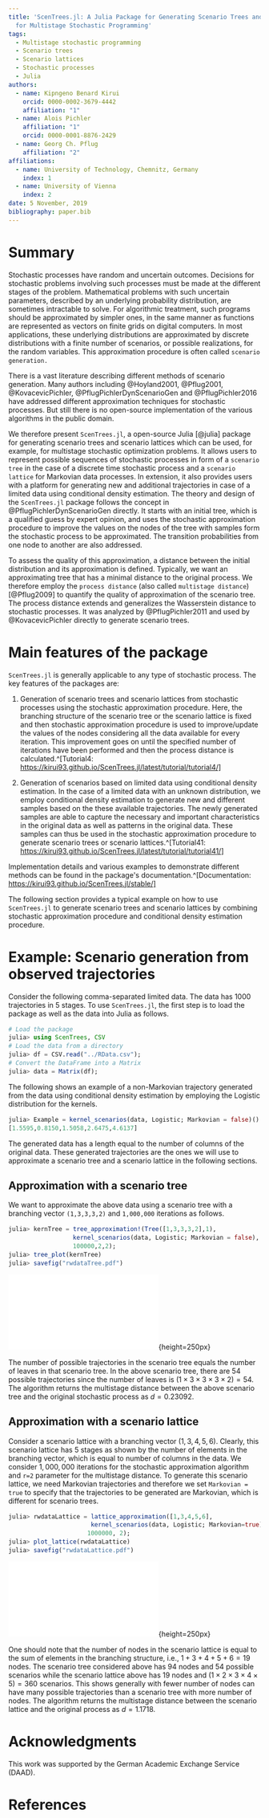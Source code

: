 ```yaml
---
title: 'ScenTrees.jl: A Julia Package for Generating Scenario Trees and Scenario Lattices
  for Multistage Stochastic Programming'
tags:
  - Multistage stochastic programming
  - Scenario trees
  - Scenario lattices
  - Stochastic processes
  - Julia
authors:
  - name: Kipngeno Benard Kirui
    orcid: 0000-0002-3679-4442
    affiliation: "1"
  - name: Alois Pichler
    affiliation: "1"
    orcid: 0000-0001-8876-2429
  - name: Georg Ch. Pflug
    affiliation: "2"
affiliations:
  - name: University of Technology, Chemnitz, Germany
    index: 1
  - name: University of Vienna
    index: 2
date: 5 November, 2019
bibliography: paper.bib
---
```


# Summary

Stochastic processes have random and uncertain outcomes. Decisions for stochastic problems involving such processes must be made at the different stages of the problem. Mathematical problems with such uncertain parameters, described by an underlying probability distribution, are sometimes intractable to solve. For algorithmic treatment, such programs should be approximated by simpler ones, in the same manner as functions are represented as vectors on finite grids on digital computers. In most applications, these underlying distributions are approximated by discrete distributions with a finite number of scenarios, or possible realizations, for the random variables. This approximation procedure is often called ``scenario generation.``

There is a vast literature describing different methods of scenario generation. Many authors including @Hoyland2001, @Pflug2001, @KovacevicPichler, @PflugPichlerDynScenarioGen and @PflugPichler2016 have addressed different approximation techniques for stochastic processes. But still there is no open-source implementation of the various algorithms in the public domain.

We therefore present ``ScenTrees.jl``, a open-source Julia [@julia] package for generating scenario trees and scenario lattices which can be used, for example, for multistage stochastic optimization problems. It allows users to represent possible sequences of stochastic processes in form of a ``scenario tree`` in the case of a discrete time stochastic process and a ``scenario lattice`` for Markovian data processes. In extension, it also provides users with a platform for generating new and additional trajectories in case of a limited data using conditional density estimation. The theory and design of the ``ScenTrees.jl`` package follows the concept in @PflugPichlerDynScenarioGen directly. It starts with an initial tree, which is a qualified guess by expert opinion, and uses the stochastic approximation procedure to improve the values on the nodes of the tree with samples form the stochastic process to be approximated. The transition probabilities from one node to another are also addressed.

To assess the quality of this approximation, a distance between the initial distribution and its approximation is defined. Typically, we want an approximating tree that has a minimal distance to the original process. We therefore employ the ``process distance`` (also called ``multistage distance``) [@Pflug2009] to quantify the quality of approximation of the scenario tree. The process distance extends and generalizes the Wasserstein distance to stochastic processes. It was analyzed by @PflugPichler2011 and used by @KovacevicPichler directly to generate scenario trees.

# Main features of the package

``ScenTrees.jl`` is generally applicable to any type of stochastic process. The key features of the packages are:

1. Generation of scenario trees and scenario lattices from stochastic processes using the stochastic approximation procedure. Here, the branching structure of the scenario tree or the scenario lattice is fixed and then stochastic approximation procedure is used to improve/update the values of the nodes considering all the data available for every iteration. This improvement goes on until the specified number of iterations have been performed and then the process distance is calculated.^[Tutorial4: https://kirui93.github.io/ScenTrees.jl/latest/tutorial/tutorial4/]

2. Generation of scenarios based on limited data using conditional density estimation. In the case of a limited data with an unknown distribution, we employ conditional density estimation to generate new and different samples based on the these available trajectories. The newly generated samples are able to capture the necessary and important characteristics in the original data as well as patterns in the original data. These samples can thus be used in the stochastic approximation procedure to generate scenario trees or scenario lattices.^[Tutorial41: https://kirui93.github.io/ScenTrees.jl/latest/tutorial/tutorial41/]

Implementation details and various examples to demonstrate different methods can be found in the package's documentation.^[Documentation: https://kirui93.github.io/ScenTrees.jl/stable/]

The following section provides a typical example on how to use ``ScenTrees.jl`` to generate scenario trees and scenario lattices by combining stochastic approximation procedure and conditional density estimation procedure.

# Example: Scenario generation from observed trajectories

Consider the following comma-separated limited data. The data has $1000$ trajectories in $5$ stages. To use ``ScenTrees.jl``, the first step is to load the package as well as the data into Julia as follows.

```julia
# Load the package
julia> using ScenTrees, CSV  
# Load the data from a directory                 
julia> df = CSV.read("../RData.csv");
# Convert the DataFrame into a Matrix    
julia> data = Matrix(df);               
```
The following shows an example of a non-Markovian trajectory generated from the data using conditional density estimation by employing the Logistic distribution for the kernels.

```julia
julia> Example = kernel_scenarios(data, Logistic; Markovian = false)()
[1.5595,0.8150,1.5058,2.6475,4.6137]
```
The generated data has a length equal to the number of columns of the original data. These generated trajectories are the ones we will use to approximate a scenario tree and a scenario lattice in the following sections.

## Approximation with a scenario tree

We want to approximate the above data using a scenario tree with a branching vector ``(1,3,3,3,2)`` and ``1,000,000`` iterations as follows.

```julia
julia> kernTree = tree_approximation!(Tree([1,3,3,3,2],1),
                  kernel_scenarios(data, Logistic; Markovian = false),
                  100000,2,2);
julia> tree_plot(kernTree)
julia> savefig("rwdataTree.pdf")
```

![Tree Approximation from Kernel Density Samples](images/rwdataTree.pdf){height=250px}

The number of possible trajectories in the scenario tree equals the number of leaves in that scenario tree. In the above scenario tree, there are $54$ possible trajectories since the number of leaves is $(1\times3\times3\times3\times2) = 54$. The algorithm returns the multistage distance between the above scenario tree and the original stochastic process as $d=0.23092$.

## Approximation with a scenario lattice

Consider a scenario lattice with a branching vector $(1,3,4,5,6)$. Clearly, this scenario lattice has $5$ stages as shown by the number of elements in the branching vector, which is equal to number of columns in the data. We consider $1,000,000$ iterations for the stochastic approximation algorithm and ``r=2`` parameter for the multistage distance. To generate this scenario lattice, we need Markovian trajectories and therefore we set `Markovian = true` to specify that the trajectories to be generated are Markovian, which is different for scenario trees.

```julia
julia> rwdataLattice = lattice_approximation([1,3,4,5,6],
                       kernel_scenarios(data, Logistic; Markovian=true),
                      1000000, 2);
julia> plot_lattice(rwdataLattice)
julia> savefig("rwdataLattice.pdf")
```

![Lattice Approximation from Kernel Density Samples](images/rwdataLattice.pdf){height=250px}

One should note that the number of nodes in the scenario lattice is equal to the sum of elements in the branching structure, i.e., $1+3+4+5+6 = 19$ nodes. The scenario tree considered above has $94$ nodes and $54$ possible scenarios while the scenario lattice above has $19$ nodes and $(1\times2\times3\times4\times5) = 360$ scenarios. This shows generally with fewer number of nodes can have many possible trajectories than a scenario tree with more number of nodes. The algorithm returns the multistage distance between the scenario lattice and the original process as $d=1.1718$.

# Acknowledgments

This work was supported by the German Academic Exchange Service (DAAD).

# References
